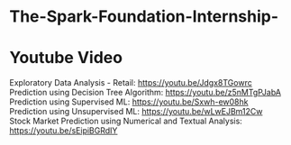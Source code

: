 # The-Spark-Foundation-Internship-

# Youtube Video #
Exploratory Data Analysis - Retail: https://youtu.be/Jdgx8TGowrc \
Prediction using Decision Tree Algorithm: https://youtu.be/z5nMTgPJabA \
Prediction using Supervised ML: https://youtu.be/Sxwh-ew08hk \
Prediction using Unsupervised ML: https://youtu.be/wLwEJBm12Cw \
Stock Market Prediction using Numerical and Textual Analysis: https://youtu.be/sEipiBGRdIY 
